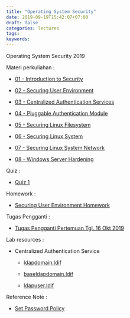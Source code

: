 ```yaml
---
title: "Operating System Security"
date: 2019-09-19T15:42:07+07:00
draft: false
categories: lectures
tags:
keywords:
---
```



Operating System Security 2019
<!--more-->
Materi perkuliahan :

- [01 - Introduction to Security](../../files/oss/2019/01-intro.pdf)

- [02 - Securing User Environment](../../files/oss/2019/02-securing_user_env.pdf)

- [03 - Centralized Authentication Services](../../files/oss/2019/03-centralized_authentication.pdf)

- [04 - Pluggable Authentication Module](../../files/oss/2019/04-pam.pdf)

- [05 - Securing Linux Filesystem](../../files/oss/2019/05-securing_linux_filesystem.pdf)

- [06 - Securing Linux System](../../files/oss/2019/06-securing_linux_system.pdf)

- [07 - Securing Linux System Network](../../files/oss/2019/07-securing_linux_system_network.pdf)

- [08 - Windows Server Hardening](../../files/oss/2019/08-hardening_windows_server.pdf)



Quiz :

- [Quiz 1](../../files/oss/2019/quiz.pdf)

Homework :

- [Securing User Environment Homework](../../files/oss/2019/sue_homework.pdf)

Tugas Pengganti :

- [Tugas Pengganti Pertemuan Tgl. 16 Okt 2019](../../files/oss/2019/tugas-pengganti.pdf)

Lab resources :

- Centralized Authentication Service

    + [ldapdomain.ldif](../../files/res/ldapdomain.ldif)
	
    + [baseldapdomain.ldif](../../files/res/baseldapdomain.ldif)
	
    + [ldapuser.ldif](../../files/res/ldapuser.ldif)
	
	



Reference Note :

- [Set Password Policy](../../files/oss/2019/ref_set-password-policy.pdf)